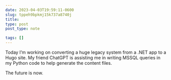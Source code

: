 ```yaml
---
date: 2023-04-03T19:59:11-0600
slug: tppeh9bpkmj15k737a8740j
title: 
type: post
post_type: note

tags: []
---
```

Today I’m working on converting a huge legacy system from a .NET app to a Hugo site. My friend ChatGPT is assisting me in writing MSSQL queries in my Python code to help generate the content files.


The future is now.



